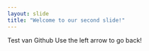 ```yaml
---
layout: slide
title: "Welcome to our second slide!"
---
```

Test van Github
Use the left arrow to go back!
